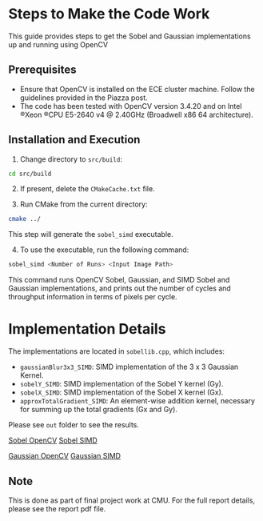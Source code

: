 # Steps to Make the Code Work

This guide provides steps to get the Sobel and Gaussian implementations up and running using OpenCV

## Prerequisites

- Ensure that OpenCV is installed on the ECE cluster machine. Follow the guidelines provided in the Piazza post.
- The code has been tested with OpenCV version 3.4.20 and on Intel ®Xeon ®CPU E5-2640 v4 @ 2.40GHz (Broadwell x86 64 architecture).

## Installation and Execution

1. Change directory to `src/build`:

```sh
cd src/build
```

2. If present, delete the `CMakeCache.txt` file.

3. Run CMake from the current directory:

```sh
cmake ../
```

This step will generate the `sobel_simd` executable.

4. To use the executable, run the following command:

```sh
sobel_simd <Number of Runs> <Input Image Path>
```

This command runs OpenCV Sobel, Gaussian, and SIMD Sobel and Gaussian implementations, and prints out the number of cycles and throughput information in terms of pixels per cycle.

# Implementation Details

The implementations are located in `sobellib.cpp`, which includes:

- `gaussianBlur3x3_SIMD`: SIMD implementation of the 3 x 3 Gaussian Kernel.
- `sobelY_SIMD`: SIMD implementation of the Sobel Y kernel (Gy).
- `sobelX_SIMD`: SIMD implementation of the Sobel X kernel (Gx).
- `approxTotalGradient_SIMD`: An element-wise addition kernel, necessary for summing up the total gradients (Gx and Gy).

Please see `out` folder to see the results.

[Sobel OpenCV](out/sobel_opencv.png)
[Sobel SIMD](out/sobel_simd.png)

[Gaussian OpenCV](out/gaussian_opencv.png)
[Gaussian SIMD](out/gaussian_simd.png)

## Note

This is done as part of final project work at CMU. For the full report details, please see the report pdf file.
